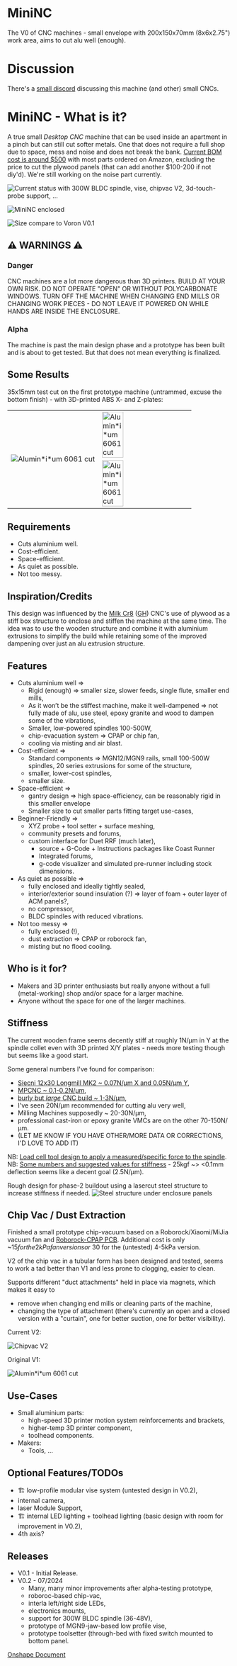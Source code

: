 # MiniNC
The V0 of CNC machines - small envelope with 200x150x70mm (8x6x2.75") work area, aims to cut alu well (enough).

# Discussion
There's a [small discord](https://discord.gg/6VSBqa9H) discussing this machine (and other) small CNCs.

# MiniNC - What is it?
A true small _Desktop CNC_ machine that can be used inside an apartment in a pinch but can still cut softer metals. One that does not require a full shop due to space, mess and noise and does not break the bank. [Current BOM cost is around $500](https://github.com/thingsapart/mini_nc/blob/main/docs/MiniNC%20BOM%20-%20BOM.tsv) with most parts ordered on Amazon, excluding the price to cut the plywood panels (that can add another $100-200 if not diy'd). We're still working on the noise part currently.

![Current status with 300W BLDC spindle, vise, chipvac V2, 3d-touch-probe support, ...](docs/images/mininc_v04.jpeg)

![MiniNC enclosed](/docs/MiniNC_enclosed.jpg)

![Size compare to Voron V0.1](/docs/size_vs_v0.jpg)

## ⚠️ WARNINGS ⚠️
### Danger
CNC machines are a lot more dangerous than 3D printers. BUILD AT YOUR OWN RISK. DO NOT OPERATE "OPEN" OR WITHOUT POLYCARBONATE WINDOWS. TURN OFF THE MACHINE WHEN CHANGING END MILLS OR CHANGING WORK PIECES - DO NOT LEAVE IT POWERED ON WHILE HANDS ARE INSIDE THE ENCLOSURE.
### Alpha
The machine is past the main design phase and a prototype has been built and is about to get tested. But that does not mean everything is finalized.

## Some Results

35x15mm test cut on the first prototype machine (untrammed, excuse the bottom finish) - with 3D-printed ABS X- and Z-plates:
<table style="border: 1px white; border-collapse: collapse;">
  <tr>
    <td rowspan=2>
      <img alt="Alumin*i*um 6061 cut" src="https://github.com/thingsapart/mini_nc/raw/main/docs/images/6061_1.jpg" />
    </td>
    <td>
      <img alt="Alumin*i*um 6061 cut" src="https://github.com/thingsapart/mini_nc/raw/main/docs/images/6061_2.jpg" height="50%"/>
    </td>
  </tr>
  <tr>
    <td><img alt="Alumin*i*um 6061 cut" src="https://github.com/thingsapart/mini_nc/raw/main/docs/images/6061_3.jpg" height="50%"/></td>
  </tr>
</table>

## Requirements
* Cuts aluminium well.
* Cost-efficient.
* Space-efficient.
* As quiet as possible.
* Not too messy.

## Inspiration/Credits
This design was influenced by the [Milk Cr8](https://www.milkcr8cnc.com) ([GH](https://github.com/Makers-On-Tap/milkcr8-cnc)) CNC's use of plywood as a stiff box structure to enclose and stiffen the machine at the same time. The idea was to use the wooden structure and combine it with aluminium extrusions to simplify the build while retaining some of the improved dampening over just an alu extrusion structure.

## Features
* Cuts aluminium well =>
   * Rigid (enough) => smaller size, slower feeds, single flute, smaller end mills,
   * As it won’t be the stiffest machine, make it well-dampened => not fully made of alu, use steel, epoxy granite and wood to dampen some of the vibrations,
   * Smaller, low-powered spindles 100-500W,
   * chip-evacuation system => CPAP or chip fan,
   * cooling via misting and air blast.
* Cost-efficient =>
   * Standard components => MGN12/MGN9 rails, small 100-500W spindles, 20 series extrusions for some of the structure,
   * smaller, lower-cost spindles,
   * smaller size.
* Space-efficient =>
   * gantry design => high space-efficiency, can be reasonably rigid in this smaller envelope
   * Smaller size to cut smaller parts fitting target use-cases,
* Beginner-Friendly =>
   * XYZ probe + tool setter + surface meshing,
   * community presets and forums,
   * custom interface for Duet RRF (much later),
      * source  + G-Code + Instructions packages like Coast Runner
      * Integrated forums,
      * g-code visualizer and simulated pre-runner including stock dimensions.
* As quiet as possible =>
   * fully enclosed and ideally tightly sealed,
   * interior/exterior sound insulation (?) => layer of foam + outer layer of ACM panels?,
   * no compressor,
   * BLDC spindles with reduced vibrations.
* Not too messy =>
   * fully enclosed (!),
   * dust extraction => CPAP or roborock fan,
   * misting but no flood cooling.

## Who is it for?
* Makers and 3D printer enthusiasts but really anyone without a full (metal-working) shop and/or space for a larger machine.
* Anyone without the space for one of the larger machines.

## Stiffness

The current wooden frame seems decently stiff at roughly 1N/&micro;m in Y at the spindle collet even with 3D printed X/Y plates - needs more testing though but seems like a good start.

Some general numbers I've found for comparison:
* [Siecni 12x30 Longmill MK2 ~ 0.07N/&micro;m X and 0.05N/&micro;m Y](https://sienci.com/wp-content/uploads/2022/09/Stiffness-Rating-with-Commentary.pdf),
* [MPCNC ~ 0.1-0.2N/&micro;m](https://forum.v1e.com/t/deflection-measurement/37968/34),
* [burly but _large_ CNC build ~ 1-3N/&micro;m](https://www.mycncuk.com/threads/7155-stiffness-measurements-cnc-mk3),
* I've seen 20N/&micro;m recommended for cutting alu very well,
* Milling Machines supposedly ~ 20-30N/&micro;m,
* professional cast-iron or epoxy granite VMCs are on the other 70-150N/&micro;m.
* (LET ME KNOW IF YOU HAVE OTHER/MORE DATA OR CORRECTIONS, I'D LOVE TO ADD IT)
  
NB: [Load cell tool design to apply a measured/specific force to the spindle](https://www.printables.com/model/473947-xy-forcing-mechanism-for-cnc-router-diagnostics).
NB: [Some numbers and suggested values for stiffness](https://www.cnczone.com/forums/uncategorised-metalworking-machines/378098-cnc-2.html?s=0ac995351d1eec0bfeb15a12f1eecd70) - 25kgf ~> <0.1mm deflection seems like a decent goal (2.5N/&micro;m).

Rough design for phase-2 buildout using a lasercut steel structure to increase stiffness if needed. 
![Steel structure under enclosure panels](/docs/MiniNC_steel.jpg)

## Chip Vac / Dust Extraction

Finished a small prototype chip-vacuum based on a Roborock/Xiaomi/MiJia vacuum fan and [Roborock-CPAP PCB](https://github.com/condottab/Roborock-CPAP). Additional cost is only ~$15 for the 2kPa fan versions or ~$30 for the (untested) 4-5kPa version.

V2 of the chip vac in a tubular form has been designed and tested, seems to work a tad better than V1 and less prone to clogging, easier to clean.

Supports different "duct attachments" held in place via magnets, which makes it easy to
* remove when changing end mills or cleaning parts of the machine,
* changing the type of attachment (there's currently an open and a closed version with a "curtain", one for better suction, one for better visibility).

Current V2:

![Chipvac V2](docs/images/chipvac_v2.jpeg)

Original V1:

<img alt="Alumin*i*um 6061 cut" src="https://github.com/thingsapart/mini_nc/raw/main/docs/images/chip_vac2.jpg" />

## Use-Cases
* Small aluminium parts:
   * high-speed 3D printer motion system reinforcements and brackets,
   * higher-temp 3D printer component,
   * toolhead components.
* Makers:
   * Tools, …

## Optional Features/TODOs
* 🏗 low-profile modular vise system (untested design in V0.2),
* internal camera,
* laser Module Support,
* 🏗 internal LED lighting + toolhead lighting (basic design with room for improvement in V0.2),
* 4th axis?

## Releases
* V0.1 - Initial Release.
* V0.2 - 07/2024
  * Many, many minor improvements after alpha-testing prototype,
  * roboroc-based chip-vac,
  * interla left/right side LEDs,
  * electronics mounts,
  * support for 300W BLDC spindle (36-48V),
  * prototype of MGN9-jaw-based low profile vise,
  * prototype toolsetter (through-bed with fixed switch mounted to bottom panel.
 
[Onshape Document](https://cad.onshape.com/documents/c86121a300cc3efe8d19b16b/w/b3c26184b681d889100ca699/e/cecf7ca72a42132848999341)
